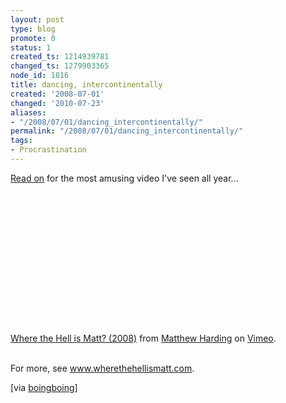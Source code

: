 ```yaml
---
layout: post
type: blog
promote: 0
status: 1
created_ts: 1214939781
changed_ts: 1279903365
node_id: 1816
title: dancing, intercontinentally
created: '2008-07-01'
changed: '2010-07-23'
aliases:
- "/2008/07/01/dancing_intercontinentally/"
permalink: "/2008/07/01/dancing_intercontinentally/"
tags:
- Procrastination
---
```

<p>
<a href="/2008/07/01/dancing_intercontinentally">Read on</a> for the most amusing video I've seen all year...
</p>
<!--break-->
<p>
<object width="400" height="225">	<param name="allowfullscreen" value="true" />	<param name="allowscriptaccess" value="always" />	<param name="movie" value="http://www.vimeo.com/moogaloop.swf?clip_id=1211060&amp;server=www.vimeo.com&amp;show_title=1&amp;show_byline=1&amp;show_portrait=0&amp;color=&amp;fullscreen=1" />	<embed src="http://www.vimeo.com/moogaloop.swf?clip_id=1211060&amp;server=www.vimeo.com&amp;show_title=1&amp;show_byline=1&amp;show_portrait=0&amp;color=&amp;fullscreen=1" type="application/x-shockwave-flash" allowfullscreen="true" allowscriptaccess="always" width="400" height="225"></embed></object><br /><a href="http://www.vimeo.com/1211060?pg=embed&sec=1211060">Where the Hell is Matt? (2008)</a> from <a href="http://www.vimeo.com/user484313?pg=embed&sec=1211060">Matthew Harding</a> on <a href="http://vimeo.com?pg=embed&sec=1211060">Vimeo</a>.
<br/>
<br/>
</p>
<p>
For more, see <a href="http://www.wherethehellismatt.com/">www.wherethehellismatt.com</a>.
</p>
<p>
[via <a href="http://www.boingboing.net/2008/07/01/where-the-hell-is-ma.html">boingboing</a>]
</p>
